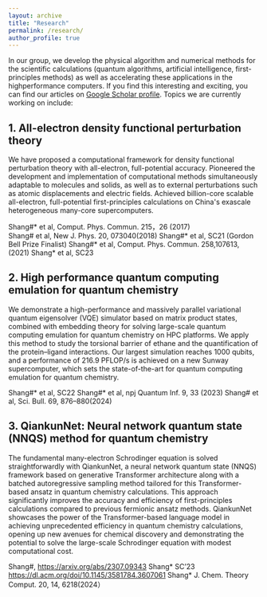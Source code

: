 ```yaml
---
layout: archive
title: "Research"
permalink: /research/
author_profile: true
---
```


In our group,  we develop the physical algorithm and numerical methods for the scientific calculations (quantum algorithms, artificial intelligence, first-principles methods) as well as accelerating these applications in the highperformance computers. If you find this interesting and exciting, you can find our articles on [Google Scholar profile](https://scholar.google.com/citations?user=HBY4LJ8AAAAJ&hl=zh-CN). Topics we are currently working on include:

## 1. All-electron density functional perturbation theory

We have proposed a computational framework for density functional perturbation theory with all-electron, full-potential accuracy. Pioneered the development and implementation of computational methods simultaneously adaptable to molecules and solids, as well as to external perturbations such as atomic displacements and electric fields. Achieved billion-core scalable all-electron, full-potential first-principles calculations on China's exascale heterogeneous many-core supercomputers.

Shang#* et al, Comput. Phys. Commun. 215，26 (2017)  
Shang#  et al, New J. Phys. 20, 073040(2018)
Shang#* et al, SC21 (Gordon Bell Prize Finalist)
Shang#* et al, Comput. Phys. Commun. 258,107613, (2021)
Shang*  et al, SC23

## 2. High performance quantum computing emulation for quantum chemistry

 We demonstrate a high-performance and massively parallel variational quantum eigensolver (VQE) simulator based on matrix product states, combined with embedding theory for solving large-scale quantum computing emulation for quantum chemistry on HPC platforms. We apply this method to study the torsional barrier of ethane and the quantification of the protein–ligand interactions. Our largest simulation reaches 1000 qubits, and a performance of 216.9 PFLOP/s is achieved on a new Sunway supercomputer, which sets the state-of-the-art for quantum computing emulation for quantum chemistry. 

Shang#* et al, SC22
Shang#* et al, npj Quantum Inf. 9, 33 (2023)
Shang#  et al, Sci. Bull. 69, 876–880(2024)


## 3. QiankunNet: Neural network quantum state (NNQS) method for quantum chemistry

The fundamental many-electron Schrodinger equation is solved straightforwardly with QiankunNet, a neural network quantum state (NNQS) framework based on generative Transformer architecture along with a batched autoregressive sampling method tailored for this Transformer-based ansatz in quantum chemistry calculations. This approach significantly improves the accuracy and efficiency of first-principles calculations compared to previous
fermionic ansatz methods. QiankunNet showcases the power of the Transformer-based language model in achieving
unprecedented efficiency in quantum chemistry calculations, opening up new avenues for chemical discovery and demonstrating the potential to solve the large-scale Schrodinger equation with modest computational cost.

Shang#, https://arxiv.org/abs/2307.09343
Shang*  SC’23   https://dl.acm.org/doi/10.1145/3581784.3607061
Shang*  J. Chem. Theory Comput. 20, 14, 6218(2024）



